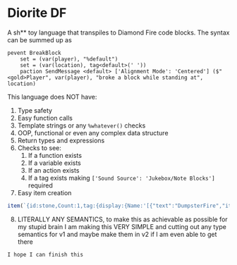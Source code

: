 # Diorite DF
A sh** toy language that transpiles to Diamond Fire code blocks.
The syntax can be summed up as
```
pevent BreakBlock
    set = (var(player), "%default")
    set = (var(location), tag<default>(' '))
    paction SendMessage <default> ['Alignment Mode': 'Centered'] ($"<gold>Player", var(player), "broke a block while standing at", location)
```

This language does NOT have:
1. Type safety
2. Easy function calls
3. Template strings or any `%whatever()` checks
4. OOP, functional or even any complex data structure
5. Return types and expressions
6. Checks to see:
   1. If a function exists
   2. If a variable exists
   3. If an action exists
   4. If a tag exists making `['Sound Source': 'Jukebox/Note Blocks']` required
7. Easy item creation 
```js
item(`{id:stone,Count:1,tag:{display:{Name:'[{"text":"DumpsterFire","italic":false}]',Lore:['[{"text":"Good luck writing this","italic":false}]']}}}`)
```
8. LITERALLY ANY SEMANTICS, to make this as achievable as possible for my stupid brain I am making this VERY SIMPLE and cutting out any type semantics for v1 and maybe make them in v2 if I am even able to get there

`I hope I can finish this`
